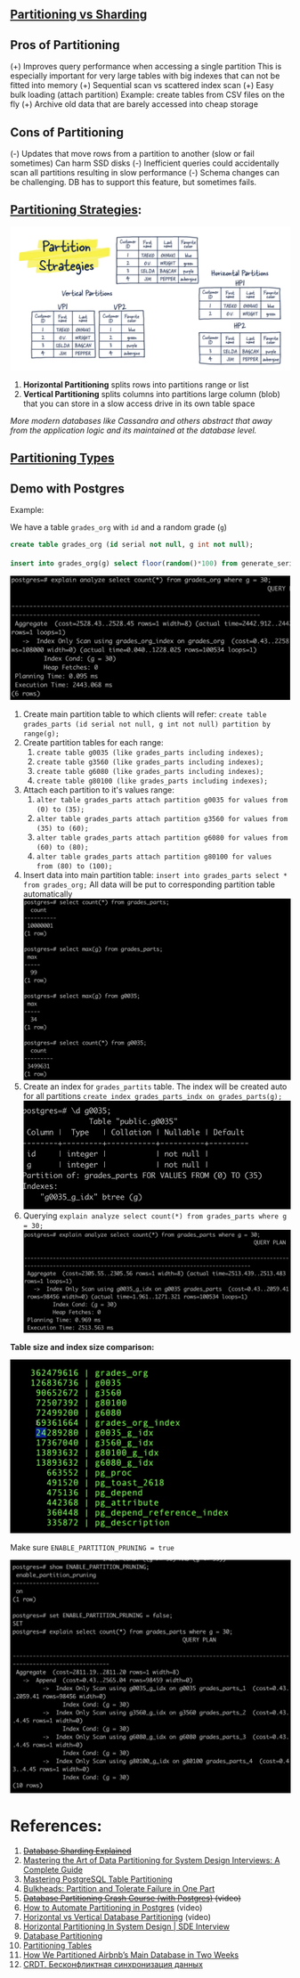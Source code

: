 ## [Partitioning vs Sharding](Partitioning%20vs%20Sharding.md)

## Pros of Partitioning

(+) Improves query performance when accessing a single partition
	This is especially important for very large tables with big indexes that can not be fitted into memory
(+) Sequential scan vs scattered index scan
(+) Easy bulk loading (attach partition)
	 Example: create tables from CSV files on the fly
(+) Archive old data that are barely accessed into cheap storage
## Cons of Partitioning

(-) Updates that move rows from a partition to another (slow or fail sometimes)
	Can harm SSD disks
(-) Inefficient queries could accidentally scan all partitions resulting in slow performance
(-) Schema changes can be challenging. 
	DB has to support this feature, but sometimes fails.

## [Partitioning Strategies](Partitioning%20Strategies.md):

![Pasted image 20230605121902](../../../_Attachments/Pasted%20image%2020230605121902.png)
1. **Horizontal Partitioning** splits rows into partitions
	range or list
2. **Vertical Partitioning** splits columns into partitions
	large column (blob) that you can store in a slow access drive in its own table space

*More modern databases like Cassandra and others abstract that away from the application logic and its maintained at the database level.*
## [Partitioning Types](Partitioning%20Types.md)

## Demo with Postgres

Example:

We have a table `grades_org` with `id` and a random grade (`g`)
```SQL
create table grades_org (id serial not null, g int not null);

insert into grades_org(g) select floor(random()*100) from generate_series(0, 10000000);
```

![Pasted image 20231217171635](../../../_Attachments/Pasted%20image%2020231217171635.png)

1. Create main partition table to which clients will refer:
   `create table grades_parts (id serial not null, g int not null) partition by range(g);`
2. Create partition tables for each range:
	1. `create table g0035 (like grades_parts including indexes);`
	2. `create table g3560 (like grades_parts including indexes);`
	3. `create table g6080 (like grades_parts including indexes);`
	4. `create table g80100 (like grades_parts including indexes);`
3. Attach each partition to it's values range:
	1. `alter table grades_parts attach partition g0035 for values from (0) to (35);`
	2. `alter table grades_parts attach partition g3560 for values from (35) to (60);`
	3. `alter table grades_parts attach partition g6080 for values from (60) to (80);`
	4. `alter table grades_parts attach partition g80100 for values from (80) to (100);`
4. Insert data into main partition table: `insert into grades_parts select * from grades_org;`
	All data will be put to corresponding partition table automatically
	![Pasted image 20231217171303](../../../_Attachments/Pasted%20image%2020231217171303.png)
5. Create an index for `grades_partits` table. The index will be created auto for all partitions `create index grades_parts_indx on grades_parts(g);`
	![Pasted image 20231217171435](../../../_Attachments/Pasted%20image%2020231217171435.png)
6. Querying `explain analyze select count(*) from grades_parts where g = 30;`
	![Pasted image 20231217171522](../../../_Attachments/Pasted%20image%2020231217171522.png)


**Table size and index size comparison:**

![Pasted image 20231217155858](../../../_Attachments/Pasted%20image%2020231217155858.png)

Make sure `ENABLE_PARTITION_PRUNING = true` 

![Pasted image 20231217160024](../../../_Attachments/Pasted%20image%2020231217160024.png)

# References:

1. ~~[Database Sharding Explained](!https://architecturenotes.co/database-sharding-explained/ )~~
2. [Mastering the Art of Data Partitioning for System Design Interviews: A Complete Guide](https://levelup.gitconnected.com/master-the-art-of-data-partitioning-for-system-design-interviews-a-complete-guide-b9d8075bc3cb)
2. [Mastering PostgreSQL Table Partitioning](https://fragland.dev/a-guide-to-table-partitioning-with-postgresql-12)
3. [Bulkheads: Partition and Tolerate Failure in One Part](https://skife.org/architecture/fault-tolerance/2009/12/31/bulkheads.html)
4. ~~[Database Partitioning Crash Course (with Postgres)](https://www.youtube.com/watch?v=sitUYx2EfhY&list=PLQnljOFTspQXjD0HOzN7P2tgzu7scWpl2&index=12) (video)~~
5. [How to Automate Partitioning in Postgres](https://www.youtube.com/watch?v=Ts6lx3sImQo&list=PLQnljOFTspQXjD0HOzN7P2tgzu7scWpl2&index=60) (video)
6. [Horizontal vs Vertical Database Partitioning](https://www.youtube.com/watch?v=QA25cMWp9Tk&list=PLQnljOFTspQXjD0HOzN7P2tgzu7scWpl2&index=13) (video)
7. [Horizontal Partitioning In System Design | SDE Interview](https://ganeshprasad227.medium.com/horizontal-partitioning-in-system-design-sde-interview-c6894142c438)
8. [Database Partitioning](https://github.com/vitkarpov/coding-interviews-blog-archive/blob/main/posts/database-partitioning.md)
9. [Partitioning Tables](https://www.vertica.com/docs/9.2.x/HTML/Content/Authoring/AdministratorsGuide/Partitions/PartitioningTables.htm)
10. [How We Partitioned Airbnb’s Main Database in Two Weeks](https://medium.com/airbnb-engineering/how-we-partitioned-airbnb-s-main-database-in-two-weeks-55f7e006ff21)
11. [CRDT. Бесконфликтная синхронизация данных](https://youtu.be/j-CFTQVuP-s)

